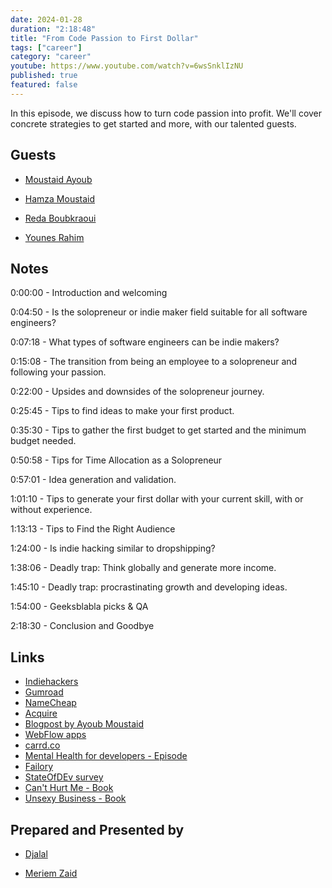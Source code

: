 ```yaml
---
date: 2024-01-28
duration: "2:18:48"
title: "From Code Passion to First Dollar"
tags: ["career"]
category: "career"
youtube: https://www.youtube.com/watch?v=6wsSnklIzNU
published: true
featured: false
---
```


In this episode, we discuss how to turn code passion into profit. We'll cover concrete strategies to get started and more, with our talented guests.

## Guests

- [Moustaid Ayoub](https://twitter.com/mstdayoub)

- [Hamza Moustaid](https://x.com/hamzaamoustaid)

- [Reda Boubkraoui](https://x.com/reda_boubkraoui)

- [Younes Rahim](https://x.com/switcode)

## Notes

0:00:00 - Introduction and welcoming

0:04:50 - Is the solopreneur or indie maker field suitable for all software engineers?

0:07:18 - What types of software engineers can be indie makers?

0:15:08 - The transition from being an employee to a solopreneur and following your passion.

0:22:00 - Upsides and downsides of the solopreneur journey.

0:25:45 - Tips to find ideas to make your first product.

0:35:30 - Tips to gather the first budget to get started and the minimum budget needed.

0:50:58 - Tips for Time Allocation as a Solopreneur

0:57:01 - Idea generation and validation.

1:01:10 - Tips to generate your first dollar with your current skill, with or without experience.

1:13:13 - Tips to Find the Right Audience

1:24:00 - Is indie hacking similar to dropshipping?

1:38:06 - Deadly trap: Think globally and generate more income.

1:45:10 - Deadly trap: procrastinating growth and developing ideas.

1:54:00 - Geeksblabla picks & QA

2:18:30 - Conclusion and Goodbye

## Links

- [Indiehackers](www.indiehackers.com)
- [Gumroad](gumroad.com)
- [NameCheap](namecheap.com)
- [Acquire](acquire.com)
- [Blogpost by Ayoub Moustaid](https://blog.acquire.com/startup-acquisition-episode-76/)
- [WebFlow apps](https://webflow.com/apps)
- [carrd.co](carrd.co)
- [Mental Health for developers - Episode](https://geeksblabla.community/blablas/mental-health-for-developers)
- [Failory](www.failory.com)
- [StateOfDEv survey](stateofdev.ma)
- [Can't Hurt Me - Book](https://www.amazon.com/Cant-Hurt-Me-Master-Your/dp/1544512287)
- [Unsexy Business - Book](https://www.amazon.com/Unsexy-Business-Entrepreneurs-businesses-extraordinary/dp/0857197134)

## Prepared and Presented by

- [Djalal](https://twitter.com/enlamp)

- [Meriem Zaid](https://twitter.com/_iMeriem)

